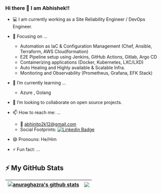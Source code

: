 ### Hi there 👋 I am Abhishek!!

- :computer: I am currently working as a Site Reliability Engineer / DevOps Engineer.

- 💬 Focusing on ...
   - Automation as IaC & Configuration Management (Chef, Ansible, Terraform, AWS Cloudformation)
   - E2E Pipeline setup using Jenkins, GitHub Actions, Gitlab, Argo CD
   - Containerizing applications (Docker, Kubernetes, LXC/LXD)
   - Auto Healing and Highly available & Scalable Infra.
   - Monitoring and Observability (Prometheus, Grafana, EFK Stack)
- 🌱 I’m currently learning ...
   - Azure , Golang
- 👯 I’m looking to collaborate on open source projects.
- 📫 How to reach me: ...
   - :email: abhinitp2k12@gmail.com
   - Social Footprints: [![Linkedin Badge](https://img.shields.io/badge/-Abhishek%20Majumdar-blue?style=flat-square&logo=Linkedin&logoColor=white&link=https://www.linkedin.com/in/abhishek-majumdar-0916a9217/)](https://www.linkedin.com/in/abhishek-majumdar-0916a9217)
- 😄 Pronouns: He/Him
- ⚡ Fun fact: ...

## ⚡ My GitHub Stats
<!-- <p align="left"> <img src="https://github-readme-stats.vercel.app/api?username=abhi-aws15
&show_icons=true&theme=gotham" alt="abhi-aws15
" />

<img align="center" src="https://github-readme-stats.anuraghazra1.vercel.app/api?username=abhi-aws15&show_icons=true&line_height=27&include_all_commits=true"/> 
![Top Langs](https://github-readme-stats.vercel.app/api/top-langs/?username=abhi-aws15
&hide=TeX&layout=compact)
 -->
 | <a href="https://github.com/abhi-aws15/github-readme-stats"><img align="center" src="https://github-readme-stats.vercel.app/api?username=abhi-aws15&show_icons=true&include_all_commits=true&theme=buefy&hide_border=true" alt="anuraghazra's github stats" /></a> | <a href="https://github.com/anuraghazra/github-readme-stats"><img align="center" src="https://github-readme-stats.vercel.app/api/top-langs/?username=abhi-aws15&layout=compact&theme=buefy&hide_border=true" /></a> |
| ------------- | ------------- |
